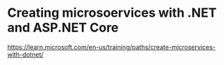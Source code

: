 # Creating microsoervices with .NET and ASP.NET Core

https://learn.microsoft.com/en-us/training/paths/create-microservices-with-dotnet/

